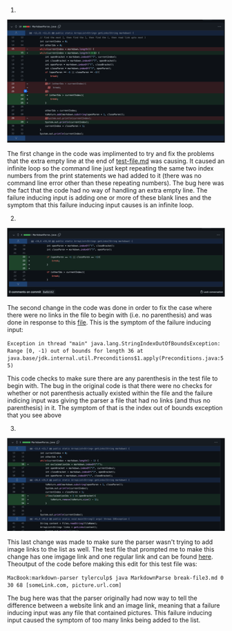 1.

![SS1](Lab2SS_1.png)

The first change in the code was implimented to try and fix the problems that the extra empty line at the end of [test-file.md](test-file.md) was causing. It caused an infinite loop so the command line just kept repeating the same two index numbers from the print statements we had added to it (there was no command line error other than these repeating numbers). The bug here was the fact that the code had no way of handling an extra empty line. The failure inducing input is adding one or more of these blank lines and the symptom that this failure inducing input causes is an infinite loop.

2.

![SS2](Lab2SS_2.png)

The second change in the code was done in order to fix the case where there were no links in the file to begin with (i.e. no parenthesis) and was done in response to this [file](break-file.md). This is the symptom of the failure inducing input:

 `Exception in thread "main" java.lang.StringIndexOutOfBoundsException: Range [0, -1) out of bounds for length 36
        at java.base/jdk.internal.util.Preconditions$1.apply(Preconditions.java:55)`
    
 This code checks to make sure there are any parenthesis in the test file to begin with. The bug in the original code is that there were no checks for whether or not parenthesis actually existed within the file and the failure indicing input was giving the parser a file that had no links (and thus no parenthesis) in it. The symptom of that is the index out of bounds exception that you see above

3.

![SS_3](Lab2SS_3.png)

This last change was made to make sure the parser wasn't trying to add image links to the list as well. The test file that prompted me to make this change has one imgage link and one regular link and can be found [here](break-file3.md). Theoutput of the code before making this edit for this test file was:

`MacBook:markdown-parser tylerculp$ java MarkdownParse break-file3.md
0
30
68
[someLink.com, picture.url.com]`

The bug here was that the parser originally had now way to tell the difference between a website link and an image link, meaning that a failure inducing input was any file that contained pictures. This failure inducing input caused the symptom of too many links being added to the list. 


